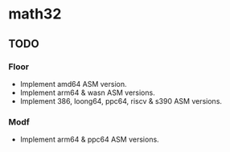 # math32

## TODO

### Floor
- Implement amd64 ASM version.
- Implement arm64 & wasn ASM versions.
- Implement 386, loong64, ppc64, riscv & s390 ASM versions.

### Modf
- Implement arm64 & ppc64 ASM versions.
